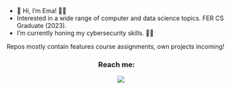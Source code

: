 - 👋 Hi, I’m Ema! 👩‍💻
- Interested in a wide range of computer and data science topics. FER CS Graduate (2023).
- I’m currently honing my cybersecurity skills. 🕵️‍♀️

Repos mostly contain features course assignments, own projects incoming!

  <h3 align="center" >Reach me: </h3>

<p align="center">
 <div align="center"  class="icons-social" style="margin-left: 10px;">
        <a style="margin-left: 10px;"  target="_blank" href="https://www.linkedin.com/in/ema-smolic/">
          <img src="https://img.icons8.com/doodle/40/000000/linkedin--v2.png"></a>
      </div>
</p>
